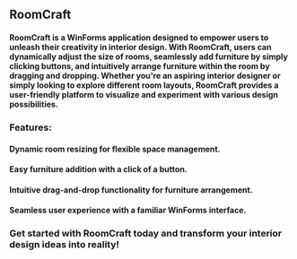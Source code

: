 ## RoomCraft 

#### RoomCraft is a WinForms application designed to empower users to unleash their creativity in interior design. With RoomCraft, users can dynamically adjust the size of rooms, seamlessly add furniture by simply clicking buttons, and intuitively arrange furniture within the room by dragging and dropping. Whether you're an aspiring interior designer or simply looking to explore different room layouts, RoomCraft provides a user-friendly platform to visualize and experiment with various design possibilities.

### Features:

#### Dynamic room resizing for flexible space management.
#### Easy furniture addition with a click of a button.
#### Intuitive drag-and-drop functionality for furniture arrangement.
#### Seamless user experience with a familiar WinForms interface.
### Get started with RoomCraft today and transform your interior design ideas into reality!


